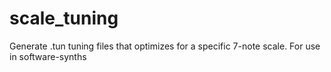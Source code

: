 # scale_tuning
Generate .tun tuning files that optimizes for a specific 7-note scale. For use in software-synths
